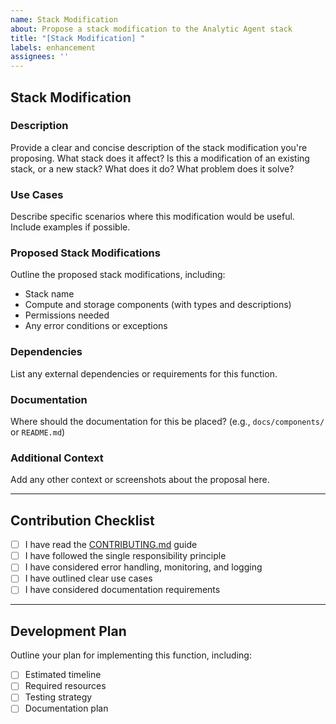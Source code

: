 ```yaml
---  
name: Stack Modification  
about: Propose a stack modification to the Analytic Agent stack 
title: "[Stack Modification] "  
labels: enhancement  
assignees: ''
---  
```


## Stack Modification

### Description
Provide a clear and concise description of the stack modification you're proposing. What stack does it affect? Is this a modification of an existing stack, or a new stack? What does it do? What problem does it solve?

### Use Cases
Describe specific scenarios where this modification would be useful. Include examples if possible.

### Proposed Stack Modifications
Outline the proposed stack modifications, including:
- Stack name
- Compute and storage components (with types and descriptions)
- Permissions needed 
- Any error conditions or exceptions

### Dependencies
List any external dependencies or requirements for this function.

### Documentation
Where should the documentation for this be placed? (e.g., `docs/components/` or `README.md`)

### Additional Context
Add any other context or screenshots about the proposal here.
  
---  

## Contribution Checklist
- [ ] I have read the [CONTRIBUTING.md](CONTRIBUTING.md) guide
- [ ] I have followed the single responsibility principle
- [ ] I have considered error handling, monitoring, and logging
- [ ] I have outlined clear use cases
- [ ] I have considered documentation requirements

---  

## Development Plan
Outline your plan for implementing this function, including:
- [ ] Estimated timeline
- [ ] Required resources
- [ ] Testing strategy
- [ ] Documentation plan  